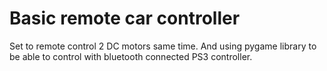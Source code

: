# Basic remote car controller 

Set to remote control 2 DC motors same time. And using pygame library to be able to control with bluetooth connected PS3 controller.
